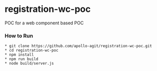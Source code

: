 # registration-wc-poc
POC for a web component based POC

### How to Run

```
* git clone https://github.com/apollo-agit/registration-wc-poc.git
* cd registration-wc-poc
* npm install
* npm run build
* node build/server.js
```

